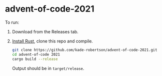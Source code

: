 # advent-of-code-2021

To run:

1. Download from the Releases tab.

2. [Install Rust](https://www.rust-lang.org/learn/get-started), clone this repo and compile.

   ```sh
   git clone https://github.com/kade-robertson/advent-of-code-2021.git
   cd advent-of-code 2021
   cargo build --release
   ```

   Output should be in `target/release`.
